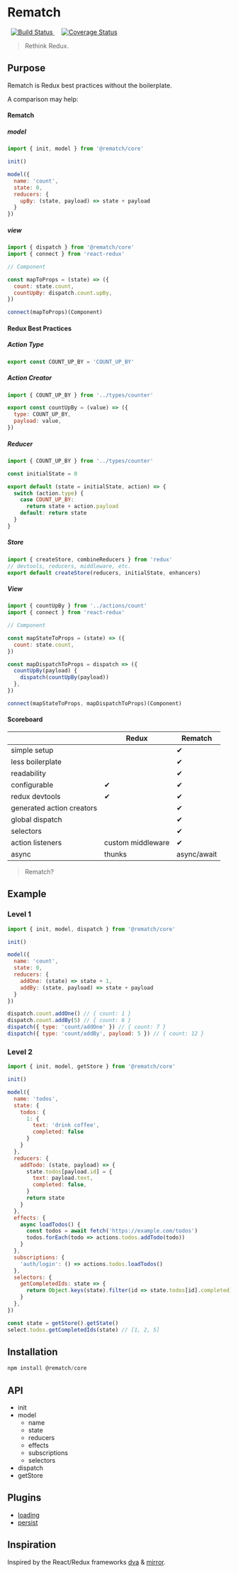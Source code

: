 <style>
  .badges > * {
    margin: 0 0.5rem;
  }
</style>

# Rematch

<p class='badges'>
  <a href='https://travis-ci.org/rematch/rematch'>
    <img src='https://travis-ci.org/rematch/rematch.svg?branch=master' alt='Build Status'/>
  </a>

  <a href='https://coveralls.io/github/rematch/rematch?branch=master'>
    <img src='https://coveralls.io/repos/github/rematch/rematch/badge.svg?branch=master' alt='Coverage Status' />
  </a>
</p>

> Rethink Redux. 

## Purpose

Rematch is Redux best practices without the boilerplate. 

A comparison may help:

#### Rematch

##### model
```js
import { init, model } from '@rematch/core'

init()

model({
  name: 'count',
  state: 0,
  reducers: {
    upBy: (state, payload) => state + payload
  }
})
```

##### view
```js
import { dispatch } from '@rematch/core'
import { connect } from 'react-redux'

// Component

const mapToProps = (state) => ({
  count: state.count,
  countUpBy: dispatch.count.upBy,
})

connect(mapToProps)(Component)
```

#### Redux Best Practices

##### Action Type
```js
export const COUNT_UP_BY = 'COUNT_UP_BY'
```

##### Action Creator
```js
import { COUNT_UP_BY } from '../types/counter'

export const countUpBy = (value) => ({
  type: COUNT_UP_BY,
  payload: value,
})
```

##### Reducer
```js
import { COUNT_UP_BY } from '../types/counter'

const initialState = 0

export default (state = initialState, action) => {
  switch (action.type) {
    case COUNT_UP_BY:
      return state + action.payload
    default: return state
  }
}
```

##### Store
```js
import { createStore, combineReducers } from 'redux'
// devtools, reducers, middleware, etc.
export default createStore(reducers, initialState, enhancers)
```

##### View
```js
import { countUpBy } from '../actions/count'
import { connect } from 'react-redux'

// Component

const mapStateToProps = (state) => ({
  count: state.count,
})

const mapDispatchToProps = dispatch => ({
  countUpBy(payload) {
    dispatch(countUpBy(payload))
  },
})

connect(mapStateToProps, mapDispatchToProps)(Component)
```

#### Scoreboard

|   | Redux  | Rematch  |
|---|---|---|
| simple setup ‎ |   |  ‎✔	 |
| less boilerplate |   | ‎✔	 |
| readability  |   | ‎✔	|
| configurable | ‎✔  |  ‎✔	 |
| redux devtools  | ‎✔  |  ‎✔	 |
| generated action creators | ‎  |  ‎✔	 |
| global dispatch | ‎  |  ‎✔	 |
| selectors | ‎  |  ‎✔	 |
| action listeners | custom ‎middleware  |  ‎✔	 |
| async | thunks | ‎async/await  |


> Rematch?

## Example

### Level 1

```js
import { init, model, dispatch } from '@rematch/core'

init()

model({
  name: 'count',
  state: 0,
  reducers: {
    addOne: (state) => state + 1,
    addBy: (state, payload) => state + payload
  }
})

dispatch.count.addOne() // { count: 1 }
dispatch.count.addBy(5) // { count: 6 }
dispatch({ type: 'count/addOne' }) // { count: 7 }
dispatch({ type: 'count/addBy', payload: 5 }) // { count: 12 }
```

### Level 2

```js
import { init, model, getStore } from '@rematch/core'

init()

model({
  name: 'todos',
  state: {
    todos: {
      1: {
        text: 'drink coffee',
        completed: false
      }
    }
  },
  reducers: {
    addTodo: (state, payload) => {
      state.todos[payload.id] = {
        text: payload.text,
        completed: false,
      }
      return state
    }
  },
  effects: {
    async loadTodos() {
      const todos = await fetch('https://example.com/todos')
      todos.forEach(todo => actions.todos.addTodo(todo))
    }
  },
  subscriptions: {
    'auth/login': () => actions.todos.loadTodos()
  },
  selectors: {
    getCompletedIds: state => {
      return Object.keys(state).filter(id => state.todos[id].completed)
    }
  },
})

const state = getStore().getState()
select.todos.getCompletedIds(state) // [1, 2, 5]
```

## Installation

```js
npm install @rematch/core
```

## API

- init
- model
  - name
  - state
  - reducers
  - effects
  - subscriptions
  - selectors
- dispatch
- getStore

## Plugins

- [loading](./plugins/loading)
- [persist](./plugins/persist)

## Inspiration

Inspired by the React/Redux frameworks [dva](github.com/dvajs/dva) & [mirror](https://github.com/mirrorjs/mirror).
